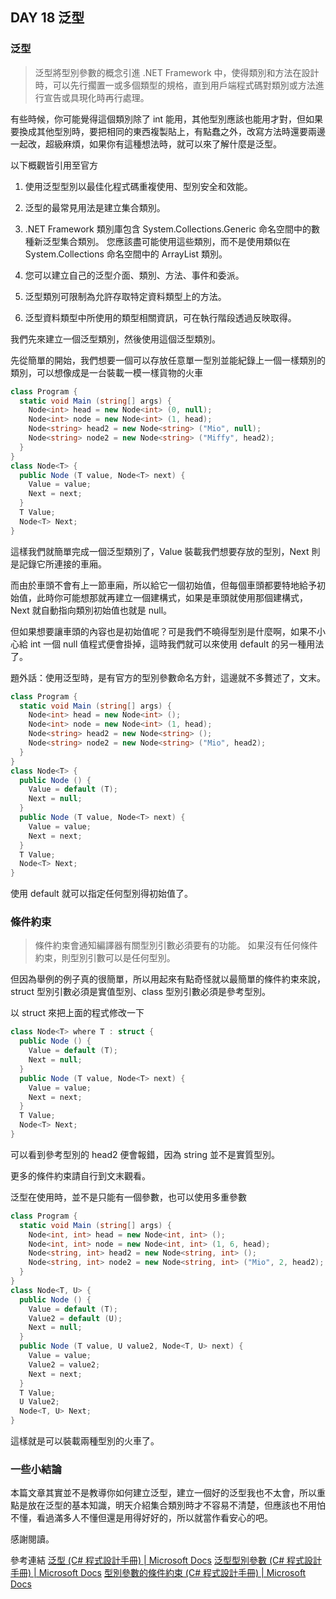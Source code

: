 ## DAY 18 泛型

### 泛型

>  泛型將型別參數的概念引進 .NET Framework 中，使得類別和方法在設計時，可以先行擱置一或多個類型的規格，直到用戶端程式碼對類別或方法進行宣告或具現化時再行處理。

有些時候，你可能覺得這個類別除了 int 能用，其他型別應該也能用才對，但如果要換成其他型別時，要把相同的東西複製貼上，有點蠢之外，改寫方法時還要兩邊一起改，超級麻煩，如果你有這種想法時，就可以來了解什麼是泛型。

以下概觀皆引用至官方

1. 使用泛型型別以最佳化程式碼重複使用、型別安全和效能。

2. 泛型的最常見用法是建立集合類別。

3. .NET Framework 類別庫包含 System.Collections.Generic 命名空間中的數種新泛型集合類別。 您應該盡可能使用這些類別，而不是使用類似在 System.Collections 命名空間中的 ArrayList 類別。

4. 您可以建立自己的泛型介面、類別、方法、事件和委派。

5. 泛型類別可限制為允許存取特定資料類型上的方法。

6. 泛型資料類型中所使用的類型相關資訊，可在執行階段透過反映取得。

我們先來建立一個泛型類別，然後使用這個泛型類別。

先從簡單的開始，我們想要一個可以存放任意單一型別並能紀錄上一個一樣類別的類別，可以想像成是一台裝載一模一樣貨物的火車

```csharp
class Program {
  static void Main (string[] args) {
    Node<int> head = new Node<int> (0, null);
    Node<int> node = new Node<int> (1, head);
    Node<string> head2 = new Node<string> ("Mio", null);
    Node<string> node2 = new Node<string> ("Miffy", head2);
  }
}
class Node<T> {
  public Node (T value, Node<T> next) {
    Value = value;
    Next = next;
  }
  T Value;
  Node<T> Next;
}
```

這樣我們就簡單完成一個泛型類別了，Value 裝載我們想要存放的型別，Next 則是記錄它所連接的車廂。

而由於車頭不會有上一節車廂，所以給它一個初始值，但每個車頭都要特地給予初始值，此時你可能想那就再建立一個建構式，如果是車頭就使用那個建構式，Next 就自動指向類別初始值也就是 null。

但如果想要讓車頭的內容也是初始值呢？可是我們不曉得型別是什麼啊，如果不小心給 int 一個 null 值程式便會掛掉，這時我們就可以來使用 default 的另一種用法了。

題外話：使用泛型時，是有官方的型別參數命名方針，這邊就不多贅述了，文末。

```csharp
class Program {
  static void Main (string[] args) {
    Node<int> head = new Node<int> ();
    Node<int> node = new Node<int> (1, head);
    Node<string> head2 = new Node<string> ();
    Node<string> node2 = new Node<string> ("Mio", head2);
  }
}
class Node<T> {
  public Node () {
    Value = default (T);
    Next = null;
  }
  public Node (T value, Node<T> next) {
    Value = value;
    Next = next;
  }
  T Value;
  Node<T> Next;
}
```

使用 default 就可以指定任何型別得初始值了。

### 條件約束

> 條件約束會通知編譯器有關型別引數必須要有的功能。
> 如果沒有任何條件約束，則型別引數可以是任何型別。

但因為舉例的例子真的很簡單，所以用起來有點奇怪就以最簡單的條件約束來說，struct 型別引數必須是實值型別、class 型別引數必須是參考型別。

以 struct 來把上面的程式修改一下

```csharp
class Node<T> where T : struct {
  public Node () {
    Value = default (T);
    Next = null;
  }
  public Node (T value, Node<T> next) {
    Value = value;
    Next = next;
  }
  T Value;
  Node<T> Next;
}
```

可以看到參考型別的 head2 便會報錯，因為 string 並不是實質型別。

更多的條件約束請自行到文末觀看。

泛型在使用時，並不是只能有一個參數，也可以使用多重參數

```csharp
class Program {
  static void Main (string[] args) {
    Node<int, int> head = new Node<int, int> ();
    Node<int, int> node = new Node<int, int> (1, 6, head);
    Node<string, int> head2 = new Node<string, int> ();
    Node<string, int> node2 = new Node<string, int> ("Mio", 2, head2);
  }
}
class Node<T, U> {
  public Node () {
    Value = default (T);
    Value2 = default (U);
    Next = null;
  }
  public Node (T value, U value2, Node<T, U> next) {
    Value = value;
    Value2 = value2;
    Next = next;
  }
  T Value;
  U Value2;
  Node<T, U> Next;
}
```

這樣就是可以裝載兩種型別的火車了。

### 一些小結論

本篇文章其實並不是教導你如何建立泛型，建立一個好的泛型我也不太會，所以重點是放在泛型的基本知識，明天介紹集合類別時才不容易不清楚，但應該也不用怕不懂，看過滿多人不懂但還是用得好好的，所以就當作看安心的吧。

感謝閱讀。

參考連結
[泛型 (C# 程式設計手冊) | Microsoft Docs]
[泛型型別參數 (C# 程式設計手冊) | Microsoft Docs]
[型別參數的條件約束 (C# 程式設計手冊) | Microsoft Docs]

[泛型 (C# 程式設計手冊) | Microsoft Docs]: https://docs.microsoft.com/zh-tw/dotnet/csharp/programming-guide/generics/
[泛型型別參數 (C# 程式設計手冊) | Microsoft Docs]: https://docs.microsoft.com/zh-tw/dotnet/csharp/programming-guide/generics/generic-type-parameters
[型別參數的條件約束 (C# 程式設計手冊) | Microsoft Docs]: https://docs.microsoft.com/zh-tw/dotnet/csharp/programming-guide/generics/constraints-on-type-parameters